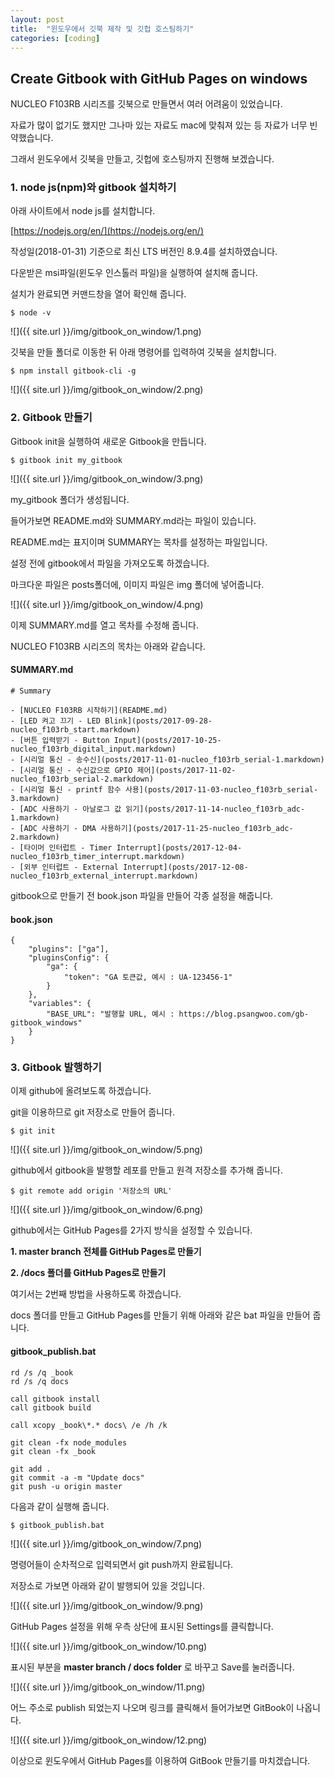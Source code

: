 ```yaml
---
layout: post
title:  "윈도우에서 깃북 제작 및 깃헙 호스팅하기"
categories: [coding]
---
```


## Create Gitbook with GitHub Pages on windows

NUCLEO F103RB 시리즈를 깃북으로 만들면서 여러 어려움이 있었습니다.

자료가 많이 없기도 했지만 그나마 있는 자료도 mac에 맞춰져 있는 등 자료가 너무 빈약했습니다.

그래서 윈도우에서 깃북을 만들고, 깃헙에 호스팅까지 진행해 보겠습니다.

### 1. node js(npm)와 gitbook 설치하기

아래 사이트에서 node js를 설치합니다.

[https://nodejs.org/en/](https://nodejs.org/en/)

작성일(2018-01-31) 기준으로 최신 LTS 버전인 8.9.4를 설치하였습니다.

다운받은 msi파일(윈도우 인스톨러 파일)을 실행하여 설치해 줍니다.

설치가 완료되면 커맨드창을 열어 확인해 줍니다.

~~~
$ node -v
~~~

![]({{ site.url }}/img/gitbook_on_window/1.png)

깃북을 만들 폴더로 이동한 뒤 아래 명령어를 입력하여 깃북을 설치합니다.

~~~
$ npm install gitbook-cli -g
~~~

![]({{ site.url }}/img/gitbook_on_window/2.png)

### 2. Gitbook 만들기

Gitbook init을 실행하여 새로운 Gitbook을 만듭니다.

~~~
$ gitbook init my_gitbook
~~~

![]({{ site.url }}/img/gitbook_on_window/3.png)

my_gitbook 폴더가 생성됩니다.

들어가보면 README.md와 SUMMARY.md라는 파일이 있습니다.

README.md는 표지이며 SUMMARY는 목차를 설정하는 파일입니다.

설정 전에 gitbook에서 파일을 가져오도록 하겠습니다.

마크다운 파일은 posts폴더에, 이미지 파일은 img 폴더에 넣어줍니다.

![]({{ site.url }}/img/gitbook_on_window/4.png)

이제 SUMMARY.md를 열고 목차를 수정해 줍니다.

NUCLEO F103RB 시리즈의 목차는 아래와 같습니다.

#### SUMMARY.md
~~~
# Summary

- [NUCLEO F103RB 시작하기](README.md)
- [LED 켜고 끄기 - LED Blink](posts/2017-09-28-nucleo_f103rb_start.markdown)
- [버튼 입력받기 - Button Input](posts/2017-10-25-nucleo_f103rb_digital_input.markdown)
- [시리얼 통신 - 송수신](posts/2017-11-01-nucleo_f103rb_serial-1.markdown)
- [시리얼 통신 - 수신값으로 GPIO 제어](posts/2017-11-02-nucleo_f103rb_serial-2.markdown)
- [시리얼 통신 - printf 함수 사용](posts/2017-11-03-nucleo_f103rb_serial-3.markdown)
- [ADC 사용하기 - 아날로그 값 읽기](posts/2017-11-14-nucleo_f103rb_adc-1.markdown)
- [ADC 사용하기 - DMA 사용하기](posts/2017-11-25-nucleo_f103rb_adc-2.markdown)
- [타이머 인터럽트 - Timer Interrupt](posts/2017-12-04-nucleo_f103rb_timer_interrupt.markdown)
- [외부 인터럽트 - External Interrupt](posts/2017-12-08-nucleo_f103rb_external_interrupt.markdown)
~~~

gitbook으로 만들기 전 book.json 파일을 만들어 각종 설정을 해줍니다.

#### book.json
~~~
{
    "plugins": ["ga"],
    "pluginsConfig": {
        "ga": {
            "token": "GA 토큰값, 예시 : UA-123456-1"
        }
    },
    "variables": {
        "BASE_URL": "발행할 URL, 예시 : https://blog.psangwoo.com/gb-gitbook_windows"
    }
}
~~~

### 3. Gitbook 발행하기

이제 github에 올려보도록 하겠습니다.

git을 이용하므로 git 저장소로 만들어 줍니다.

~~~
$ git init
~~~

![]({{ site.url }}/img/gitbook_on_window/5.png)

github에서 gitbook을 발행할 레포를 만들고 원격 저장소를 추가해 줍니다.

~~~
$ git remote add origin '저장소의 URL'
~~~

![]({{ site.url }}/img/gitbook_on_window/6.png)

github에서는 GitHub Pages를 2가지 방식을 설정할 수 있습니다.

**1. master branch 전체를 GitHub Pages로 만들기**

**2. /docs 폴더를 GitHub Pages로 만들기**

여기서는 2번째 방법을 사용하도록 하겠습니다.

docs 폴더를 만들고 GitHub Pages를 만들기 위해 아래와 같은 bat 파일을 만들어 줍니다.

#### gitbook_publish.bat
~~~
rd /s /q _book
rd /s /q docs

call gitbook install
call gitbook build

call xcopy _book\*.* docs\ /e /h /k

git clean -fx node_modules
git clean -fx _book

git add .
git commit -a -m "Update docs"
git push -u origin master
~~~

다음과 같이 실행해 줍니다.

~~~
$ gitbook_publish.bat
~~~

![]({{ site.url }}/img/gitbook_on_window/7.png)

명령어들이 순차적으로 입력되면서 git push까지 완료됩니다.

저장소로 가보면 아래와 같이 발행되어 있을 것입니다.

![]({{ site.url }}/img/gitbook_on_window/9.png)

GitHub Pages 설정을 위해 우측 상단에 표시된 Settings를 클릭합니다.

![]({{ site.url }}/img/gitbook_on_window/10.png)

표시된 부분을 **master branch / docs folder** 로 바꾸고 Save를 눌러줍니다.

![]({{ site.url }}/img/gitbook_on_window/11.png)

어느 주소로 publish 되었는지 나오며 링크를 클릭해서 들어가보면 GitBook이 나옵니다.

![]({{ site.url }}/img/gitbook_on_window/12.png)

이상으로 윈도우에서 GitHub Pages를 이용하여 GitBook 만들기를 마치겠습니다.

